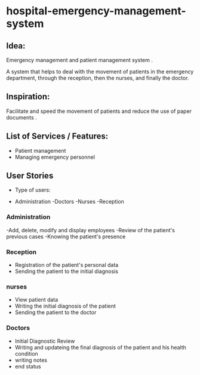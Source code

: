 


# hospital-emergency-management-system
## Idea:
Emergency management and patient management system .

A system that helps to deal with the movement of patients in the emergency department, through the reception, then the nurses, and finally the doctor.

## Inspiration:
Facilitate and speed the movement of patients and reduce the use of paper documents .

## List of Services / Features:

- Patient management
- Managing emergency personnel



## User Stories
- Type of users: 

- Administration
-Doctors
-Nurses
-Reception

### Administration

-Add, delete, modify and display employees
-Review of the patient's previous cases
-Knowing the patient's presence


### Reception

- Registration of the patient's personal data
- Sending the patient to the initial diagnosis


### nurses

- View patient data
- Writing the initial diagnosis of the patient
- Sending the patient to the doctor




### Doctors

- Initial Diagnostic Review
- Writing and updateing the final diagnosis of the patient and his health condition
- writing notes
- end status

